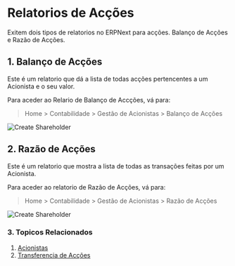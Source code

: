 <!-- add-breadcrumbs -->
# Relatorios de Acções
Exitem dois tipos de relatorios no ERPNext para acções. Balanço de Acções e Razão de Acções.

## 1. Balanço de Acções
Este é um relatorio que dá a lista de todas acções pertencentes a um Acionista e o seu valor.

Para aceder ao Relario de Balanço de Accções, vá para:
> Home > Contabilidade > Gestão de Acionistas > Balanço de Acções

<img class="screenshot" alt="Create Shareholder" src="/docs/assets/img/accounts/shareholder/sharebalance_1.png">

## 2. Razão de Acções

Este é um relatorio que mostra a lista de todas as transações feitas por um Acionista.

Para aceder ao relatorio de Razão de Acções, vá para:
> Home > Contabilidade > Gestão de Acionistas > Razão de Acções

<img class="screenshot" alt="Create Shareholder" src="/docs/assets/img/accounts/shareholder/shareledger_1.png">

### 3. Topicos Relacionados
1. [Acionistas](/docs/user/manual/pt/contabilidade/acionistas)
1. [Transferencia de Acções](/docs/user/manual/pt/contabilidade/transferir-acção)
